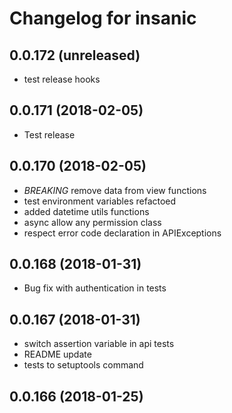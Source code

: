 Changelog for insanic
=====================

0.0.172 (unreleased)
--------------------

- test release hooks

0.0.171 (2018-02-05)
--------------------

- Test release


0.0.170 (2018-02-05)
--------------------

- *BREAKING* remove data from view functions
- test environment variables refactoed
- added datetime utils functions
- async allow any permission class
- respect error code declaration in APIExceptions


0.0.168 (2018-01-31)
--------------------

- Bug fix with authentication in tests


0.0.167 (2018-01-31)
--------------------

- switch assertion variable in api tests
- README update
- tests to setuptools command


0.0.166 (2018-01-25)
--------------------